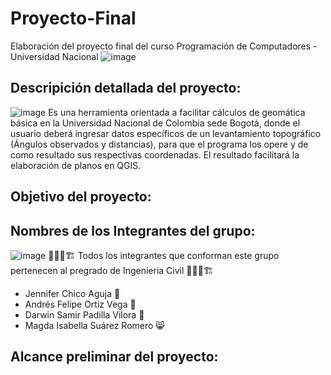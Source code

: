 # Proyecto-Final
Elaboración del proyecto final del curso Programación de Computadores - Universidad Nacional
![image](https://github.com/user-attachments/assets/7e906e62-7ed5-4480-ac69-e2083511676c)


## Descripición detallada del proyecto:
![image](https://github.com/user-attachments/assets/f7b86121-a615-4cce-beff-fb45099fded4)
Es una herramienta orientada a facilitar cálculos de geomática básica en la Universidad Nacional de Colombia sede Bogotá, donde el usuario deberá ingresar datos específicos de un levantamiento topográfico (Ángulos observados y distancias), para que el programa los opere y de como resultado sus respectivas coordenadas. El resultado facilitará la elaboración de planos en QGIS.

## Objetivo del proyecto:

## Nombres de los Integrantes del grupo:
![image](https://github.com/user-attachments/assets/51ee722f-be61-4237-8db3-2913de09dad0)
👨📝📐🏗 Todos los integrantes que conforman este grupo pertenecen al pregrado de Ingenieria Civil 👨📝📐🏗
- Jennifer Chico Aguja 🦊
- Andrés Felipe Ortiz Vega 🦅
- Darwin Samir Padilla Vilora 🫏
- Magda Isabella Suárez Romero 😸
## Alcance preliminar del proyecto:
  
  
